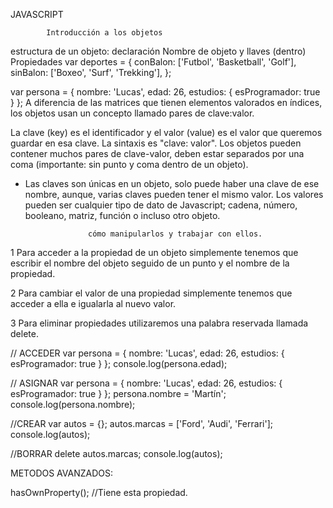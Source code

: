 JAVASCRIPT

            Introducción a los objetos

estructura de un objeto: declaración     Nombre de objeto  y     llaves (dentro) Propiedades
var deportes = {
   conBalon: ['Futbol', 'Basketball', 'Golf'],
   sinBalon: ['Boxeo', 'Surf', 'Trekking'],
};

var persona = { nombre: 'Lucas', edad: 26, estudios: { esProgramador: true } };
    A diferencia de las matrices que tienen elementos valorados en índices, los     objetos usan un concepto llamado pares de clave:valor. 

La clave (key) es el identificador y el valor (value) es el valor que queremos guardar en esa clave. La sintaxis es "clave: valor". Los objetos pueden contener muchos pares de clave-valor, deben estar separados por una coma (importante: sin punto y coma dentro de un objeto). 

- Las claves son únicas en un objeto, solo puede haber una clave de ese nombre, aunque, varias claves pueden tener el mismo valor. Los valores pueden ser cualquier tipo de dato de Javascript; cadena, número, booleano, matriz, función o incluso otro objeto. 



                    cómo manipularlos y trabajar con ellos.

1
Para acceder a la propiedad de un objeto simplemente tenemos que escribir el nombre del objeto seguido de un punto y el nombre de la propiedad.

2
Para cambiar el valor de una propiedad simplemente tenemos que acceder a ella e igualarla al nuevo valor.

3
Para eliminar propiedades utilizaremos una palabra reservada llamada delete.  



// ACCEDER
var persona = { nombre: 'Lucas', edad: 26, estudios: { esProgramador: true } };
console.log(persona.edad);

// ASIGNAR
var persona = { nombre: 'Lucas', edad: 26, estudios: { esProgramador: true } };
persona.nombre = 'Martín';
console.log(persona.nombre);

//CREAR
var autos = {};
autos.marcas = ['Ford', 'Audi', 'Ferrari'];
console.log(autos);

//BORRAR
delete autos.marcas;
console.log(autos);



METODOS AVANZADOS:

hasOwnProperty(); //Tiene esta propiedad.